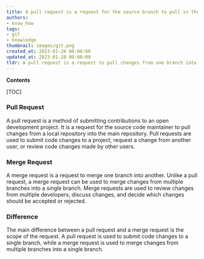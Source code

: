 ```yaml
---
title: A pull request is a request for the source branch to pull in the target branch, while a merge request is a request to merge the target branch into the source branch
authors:
- know_how
tags:
- git
- knowledge
thumbnail: images/git.png
created_at: 2023-01-28 00:00:00
updated_at: 2023-01-28 00:00:00
tldr: A pull request is a request to pull changes from one branch into another, while a merge request is a request to merge one branch into another.
---
```


**Contents**

[TOC]

### Pull Request
A pull request is a method of submitting contributions to an open development project. It is a request for the source code maintainer to pull changes from a local repository into the main repository. Pull requests are used to submit code changes to a project, request a change from another user, or review code changes made by other users.

### Merge Request
A merge request is a request to merge one branch into another. Unlike a pull request, a merge request can be used to merge changes from multiple branches into a single branch. Merge requests are used to review changes from multiple developers, discuss changes, and decide which changes should be accepted or rejected.

### Difference
The main difference between a pull request and a merge request is the scope of the request. A pull request is used to submit code changes to a single branch, while a merge request is used to merge changes from multiple branches into a single branch.
